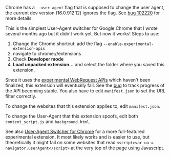 Chrome has a `--user-agent` flag that is supposed to change the user agent, the current dev version (16.0.912.12) ignores the flag. See [bug 102220](http://crbug.com/102220) for more details.

This is the simplest User-Agent switcher for Google Chrome that I wrote several months ago but it didn't work yet. But now it works! Steps to use:

1. Change the Chrome shortcut: add the flag `--enable-experimental-extension-apis`
2. navigate to chrome://extensions
3. Check **Developer mode**
4. **Load unpacked extension...** and select the folder where you saved this extension.

Since it uses the [experimental WebRequest APIs](http://code.google.com/chrome/extensions/experimental.webRequest.html) which haven't been finalized, this extension will eventually fail. See the [bug](http://code.google.com/p/chromium/issues/detail?id=60101) to track progress of the API becoming stable. You also have to edit `manifest.json` to set the URL filter correctly.

To change the websites that this extension applies to, edit `manifest.json`.

To change the User-Agent that this extension spoofs, edit both `content_script.js` and `background.html`.

See also [User-Agent Switcher for Chrome](http://spoofer-extension.appspot.com/) for a more full-featured experimental extension. It most likely works and is easier to use, but theoretically it might fail on some websites that read `<script>var ua = navigator.userAgent</script>` at the very top of the page using Javascript.
